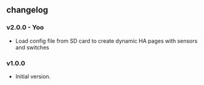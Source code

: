 ## changelog

### v2.0.0 - Yoo 

* Load config file from SD card to create dynamic HA pages with sensors and switches

### v1.0.0 ###

* Initial version.

